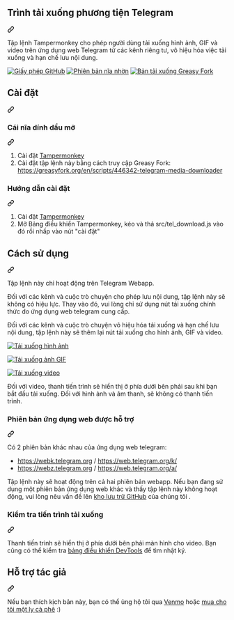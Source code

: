 <article class="markdown-body entry-content container-lg" itemprop="text"><div dir="auto"><div class="markdown-heading" dir="auto"><h1 tabindex="-1" dir="auto" class="heading-element"><font style="vertical-align: inherit;"><font style="vertical-align: inherit;">Trình tải xuống phương tiện Telegram</font></font></h1><a id="user-content-telegram-media-downloader" class="anchor" aria-label="Permalink: Trình tải xuống phương tiện Telegram" href="#telegram-media-downloader"><svg class="octicon octicon-link" viewBox="0 0 16 16" version="1.1" width="16" height="16" aria-hidden="true"><path d="m7.775 3.275 1.25-1.25a3.5 3.5 0 1 1 4.95 4.95l-2.5 2.5a3.5 3.5 0 0 1-4.95 0 .751.751 0 0 1 .018-1.042.751.751 0 0 1 1.042-.018 1.998 1.998 0 0 0 2.83 0l2.5-2.5a2.002 2.002 0 0 0-2.83-2.83l-1.25 1.25a.751.751 0 0 1-1.042-.018.751.751 0 0 1-.018-1.042Zm-4.69 9.64a1.998 1.998 0 0 0 2.83 0l1.25-1.25a.751.751 0 0 1 1.042.018.751.751 0 0 1 .018 1.042l-1.25 1.25a3.5 3.5 0 1 1-4.95-4.95l2.5-2.5a3.5 3.5 0 0 1 4.95 0 .751.751 0 0 1-.018 1.042.751.751 0 0 1-1.042.018 1.998 1.998 0 0 0-2.83 0l-2.5 2.5a1.998 1.998 0 0 0 0 2.83Z"></path></svg></a></div><a id="user-content-telegram-media-downloader" aria-label="Permalink: Trình tải xuống phương tiện Telegram" href="#telegram-media-downloader"></a></div>
<p dir="auto"><font style="vertical-align: inherit;"><font style="vertical-align: inherit;">Tập lệnh Tampermonkey cho phép người dùng tải xuống hình ảnh, GIF và video trên ứng dụng web Telegram từ các kênh riêng tư, vô hiệu hóa việc tải xuống và hạn chế lưu nội dung.</font></font></p>
<p dir="auto"><a href="https://camo.githubusercontent.com/8056fcba8beddfaf7dd5b650a26f19c9138f60572450f9306b61a56c0c92ada1/68747470733a2f2f696d672e736869656c64732e696f2f6769746875622f6c6963656e73652f4e6565742d4e6573746f722f54656c656772616d2d4d656469612d446f776e6c6f61646572" rel="nofollow"><img src="https://camo.githubusercontent.com/8056fcba8beddfaf7dd5b650a26f19c9138f60572450f9306b61a56c0c92ada1/68747470733a2f2f696d672e736869656c64732e696f2f6769746875622f6c6963656e73652f4e6565742d4e6573746f722f54656c656772616d2d4d656469612d446f776e6c6f61646572" alt="Giấy phép GitHub" style="max-width: 100%;"></a>
<a href="https://camo.githubusercontent.com/06a1b3c84b437a5b803b15a040ba8e8871254f65c910623dcbe241522b4beac7/68747470733a2f2f696d672e736869656c64732e696f2f677265617379666f726b2f762f3434363334322d74656c656772616d2d6d656469612d646f776e6c6f61646572" rel="nofollow"><img src="https://camo.githubusercontent.com/06a1b3c84b437a5b803b15a040ba8e8871254f65c910623dcbe241522b4beac7/68747470733a2f2f696d672e736869656c64732e696f2f677265617379666f726b2f762f3434363334322d74656c656772616d2d6d656469612d646f776e6c6f61646572" alt="Phiên bản nĩa nhờn" style="max-width: 100%;"></a>
<a href="https://camo.githubusercontent.com/b0cbb317db6f524482ef63a36429fcbccc58349305d641f16c1c19409e9d55c3/68747470733a2f2f696d672e736869656c64732e696f2f677265617379666f726b2f64742f3434363334322d74656c656772616d2d6d656469612d646f776e6c6f61646572" rel="nofollow"><img src="https://camo.githubusercontent.com/b0cbb317db6f524482ef63a36429fcbccc58349305d641f16c1c19409e9d55c3/68747470733a2f2f696d672e736869656c64732e696f2f677265617379666f726b2f64742f3434363334322d74656c656772616d2d6d656469612d646f776e6c6f61646572" alt="Bản tải xuống Greasy Fork" style="max-width: 100%;"></a></p>
<div dir="auto"><div class="markdown-heading" dir="auto"><h2 tabindex="-1" dir="auto" class="heading-element"><font style="vertical-align: inherit;"><font style="vertical-align: inherit;">Cài đặt</font></font></h2><a id="user-content-installation" class="anchor" aria-label="Liên kết cố định: Cài đặt" href="#installation"><svg class="octicon octicon-link" viewBox="0 0 16 16" version="1.1" width="16" height="16" aria-hidden="true"><path d="m7.775 3.275 1.25-1.25a3.5 3.5 0 1 1 4.95 4.95l-2.5 2.5a3.5 3.5 0 0 1-4.95 0 .751.751 0 0 1 .018-1.042.751.751 0 0 1 1.042-.018 1.998 1.998 0 0 0 2.83 0l2.5-2.5a2.002 2.002 0 0 0-2.83-2.83l-1.25 1.25a.751.751 0 0 1-1.042-.018.751.751 0 0 1-.018-1.042Zm-4.69 9.64a1.998 1.998 0 0 0 2.83 0l1.25-1.25a.751.751 0 0 1 1.042.018.751.751 0 0 1 .018 1.042l-1.25 1.25a3.5 3.5 0 1 1-4.95-4.95l2.5-2.5a3.5 3.5 0 0 1 4.95 0 .751.751 0 0 1-.018 1.042.751.751 0 0 1-1.042.018 1.998 1.998 0 0 0-2.83 0l-2.5 2.5a1.998 1.998 0 0 0 0 2.83Z"></path></svg></a></div><a id="user-content-installation" aria-label="Liên kết cố định: Cài đặt" href="#installation"></a></div>
<div dir="auto"><div class="markdown-heading" dir="auto"><h3 tabindex="-1" dir="auto" class="heading-element"><font style="vertical-align: inherit;"><font style="vertical-align: inherit;">Cái nĩa dính dầu mỡ</font></font></h3><a id="user-content-greasy-fork" class="anchor" aria-label="Liên kết cố định: Ngã ba nhờn" href="#greasy-fork"><svg class="octicon octicon-link" viewBox="0 0 16 16" version="1.1" width="16" height="16" aria-hidden="true"><path d="m7.775 3.275 1.25-1.25a3.5 3.5 0 1 1 4.95 4.95l-2.5 2.5a3.5 3.5 0 0 1-4.95 0 .751.751 0 0 1 .018-1.042.751.751 0 0 1 1.042-.018 1.998 1.998 0 0 0 2.83 0l2.5-2.5a2.002 2.002 0 0 0-2.83-2.83l-1.25 1.25a.751.751 0 0 1-1.042-.018.751.751 0 0 1-.018-1.042Zm-4.69 9.64a1.998 1.998 0 0 0 2.83 0l1.25-1.25a.751.751 0 0 1 1.042.018.751.751 0 0 1 .018 1.042l-1.25 1.25a3.5 3.5 0 1 1-4.95-4.95l2.5-2.5a3.5 3.5 0 0 1 4.95 0 .751.751 0 0 1-.018 1.042.751.751 0 0 1-1.042.018 1.998 1.998 0 0 0-2.83 0l-2.5 2.5a1.998 1.998 0 0 0 0 2.83Z"></path></svg></a></div><a id="user-content-greasy-fork" aria-label="Liên kết cố định: Ngã ba nhờn" href="#greasy-fork"></a></div>
<ol dir="auto">
<li><font style="vertical-align: inherit;"><font style="vertical-align: inherit;">Cài đặt </font></font><a href="https://www.tampermonkey.net/" rel="nofollow"><font style="vertical-align: inherit;"><font style="vertical-align: inherit;">Tampermonkey</font></font></a></li>
<li><font style="vertical-align: inherit;"><font style="vertical-align: inherit;">Cài đặt tập lệnh này bằng cách truy cập Greasy Fork:
 </font></font><a href="https://greasyfork.org/en/scripts/446342-telegram-media-downloader" rel="nofollow"><font style="vertical-align: inherit;"><font style="vertical-align: inherit;">https://greasyfork.org/en/scripts/446342-telegram-media-downloader</font></font></a></li>
</ol>
<div dir="auto"><div class="markdown-heading" dir="auto"><h3 tabindex="-1" dir="auto" class="heading-element"><font style="vertical-align: inherit;"><font style="vertical-align: inherit;">Hướng dẫn cài đặt</font></font></h3><a id="user-content-manual-installation" class="anchor" aria-label="Permalink: Cài đặt thủ công" href="#manual-installation"><svg class="octicon octicon-link" viewBox="0 0 16 16" version="1.1" width="16" height="16" aria-hidden="true"><path d="m7.775 3.275 1.25-1.25a3.5 3.5 0 1 1 4.95 4.95l-2.5 2.5a3.5 3.5 0 0 1-4.95 0 .751.751 0 0 1 .018-1.042.751.751 0 0 1 1.042-.018 1.998 1.998 0 0 0 2.83 0l2.5-2.5a2.002 2.002 0 0 0-2.83-2.83l-1.25 1.25a.751.751 0 0 1-1.042-.018.751.751 0 0 1-.018-1.042Zm-4.69 9.64a1.998 1.998 0 0 0 2.83 0l1.25-1.25a.751.751 0 0 1 1.042.018.751.751 0 0 1 .018 1.042l-1.25 1.25a3.5 3.5 0 1 1-4.95-4.95l2.5-2.5a3.5 3.5 0 0 1 4.95 0 .751.751 0 0 1-.018 1.042.751.751 0 0 1-1.042.018 1.998 1.998 0 0 0-2.83 0l-2.5 2.5a1.998 1.998 0 0 0 0 2.83Z"></path></svg></a></div><a id="user-content-manual-installation" aria-label="Permalink: Cài đặt thủ công" href="#manual-installation"></a></div>
<ol dir="auto">
<li><font style="vertical-align: inherit;"><font style="vertical-align: inherit;">Cài đặt </font></font><a href="https://www.tampermonkey.net/" rel="nofollow"><font style="vertical-align: inherit;"><font style="vertical-align: inherit;">Tampermonkey</font></font></a></li>
<li><font style="vertical-align: inherit;"><font style="vertical-align: inherit;">Mở Bảng điều khiển Tampermonkey, kéo và thả src/tel_download.js vào đó rồi nhấp vào nút "cài đặt"</font></font></li>
</ol>
<div dir="auto"><div class="markdown-heading" dir="auto"><h2 tabindex="-1" dir="auto" class="heading-element"><font style="vertical-align: inherit;"><font style="vertical-align: inherit;">Cách sử dụng</font></font></h2><a id="user-content-how-to-use" class="anchor" aria-label="Liên kết cố định: Cách sử dụng" href="#how-to-use"><svg class="octicon octicon-link" viewBox="0 0 16 16" version="1.1" width="16" height="16" aria-hidden="true"><path d="m7.775 3.275 1.25-1.25a3.5 3.5 0 1 1 4.95 4.95l-2.5 2.5a3.5 3.5 0 0 1-4.95 0 .751.751 0 0 1 .018-1.042.751.751 0 0 1 1.042-.018 1.998 1.998 0 0 0 2.83 0l2.5-2.5a2.002 2.002 0 0 0-2.83-2.83l-1.25 1.25a.751.751 0 0 1-1.042-.018.751.751 0 0 1-.018-1.042Zm-4.69 9.64a1.998 1.998 0 0 0 2.83 0l1.25-1.25a.751.751 0 0 1 1.042.018.751.751 0 0 1 .018 1.042l-1.25 1.25a3.5 3.5 0 1 1-4.95-4.95l2.5-2.5a3.5 3.5 0 0 1 4.95 0 .751.751 0 0 1-.018 1.042.751.751 0 0 1-1.042.018 1.998 1.998 0 0 0-2.83 0l-2.5 2.5a1.998 1.998 0 0 0 0 2.83Z"></path></svg></a></div><a id="user-content-how-to-use" aria-label="Liên kết cố định: Cách sử dụng" href="#how-to-use"></a></div>
<p dir="auto"><font style="vertical-align: inherit;"><font style="vertical-align: inherit;">Tập lệnh này chỉ hoạt động trên Telegram Webapp.</font></font></p>
<p dir="auto"><font style="vertical-align: inherit;"><font style="vertical-align: inherit;">Đối với các kênh và cuộc trò chuyện cho phép lưu nội dung, tập lệnh này sẽ không có hiệu lực. Thay vào đó, vui lòng chỉ sử dụng nút tải xuống chính thức do ứng dụng web telegram cung cấp.</font></font></p>
<p dir="auto"><font style="vertical-align: inherit;"><font style="vertical-align: inherit;">Đối với các kênh và cuộc trò chuyện vô hiệu hóa tải xuống và hạn chế lưu nội dung, tập lệnh này sẽ thêm lại nút tải xuống cho hình ảnh, GIF và video.</font></font></p>
<p dir="auto"><a href="https://camo.githubusercontent.com/740da3f934f7325148481f22e3359cccbb1626d699db63a891d5ef1dde09f590/68747470733a2f2f6d65646961322e67697068792e636f6d2f6d656469612f76312e59326c6b505463354d4749334e6a45785932566a4e6d55325a444d305954466c4f57593459544d7a5a445a6d4e6a566c4d4445324f4451344f4759344e3245334d44466b4e535a6c634431324d563970626e526c636d35686246396e61575a7a583264705a6b6c6b4a6d4e305057632f6c714356637730704364325641337a716f452f67697068792e676966" rel="nofollow"><img src="https://camo.githubusercontent.com/740da3f934f7325148481f22e3359cccbb1626d699db63a891d5ef1dde09f590/68747470733a2f2f6d65646961322e67697068792e636f6d2f6d656469612f76312e59326c6b505463354d4749334e6a45785932566a4e6d55325a444d305954466c4f57593459544d7a5a445a6d4e6a566c4d4445324f4451344f4759344e3245334d44466b4e535a6c634431324d563970626e526c636d35686246396e61575a7a583264705a6b6c6b4a6d4e305057632f6c714356637730704364325641337a716f452f67697068792e676966" alt="Tải xuống hình ảnh" style="max-width: 100%;"></a>
      <span>
        <a href="https://camo.githubusercontent.com/740da3f934f7325148481f22e3359cccbb1626d699db63a891d5ef1dde09f590/68747470733a2f2f6d65646961322e67697068792e636f6d2f6d656469612f76312e59326c6b505463354d4749334e6a45785932566a4e6d55325a444d305954466c4f57593459544d7a5a445a6d4e6a566c4d4445324f4451344f4759344e3245334d44466b4e535a6c634431324d563970626e526c636d35686246396e61575a7a583264705a6b6c6b4a6d4e305057632f6c714356637730704364325641337a716f452f67697068792e676966" rel="nofollow">
</a></span></p><p dir="auto"><a href="https://camo.githubusercontent.com/f3bd875a7afde3c43f39105cdfecd59147bdc5b2515e62aca4c1f0310e465e01/68747470733a2f2f6d65646961302e67697068792e636f6d2f6d656469612f76312e59326c6b505463354d4749334e6a45784d7a59774d7a4d335a544d7a596d49314d7a41344d324579596d59304e54466c4f5467344f5746684e6a686a4e446b3559546b7a59695a6c634431324d563970626e526c636d35686246396e61575a7a583264705a6b6c6b4a6d4e305057632f776e597a5734767770506465756f36326e512f67697068792e676966" rel="nofollow"><img src="https://camo.githubusercontent.com/f3bd875a7afde3c43f39105cdfecd59147bdc5b2515e62aca4c1f0310e465e01/68747470733a2f2f6d65646961302e67697068792e636f6d2f6d656469612f76312e59326c6b505463354d4749334e6a45784d7a59774d7a4d335a544d7a596d49314d7a41344d324579596d59304e54466c4f5467344f5746684e6a686a4e446b3559546b7a59695a6c634431324d563970626e526c636d35686246396e61575a7a583264705a6b6c6b4a6d4e305057632f776e597a5734767770506465756f36326e512f67697068792e676966" alt="Tải xuống ảnh GIF" style="max-width: 100%;"></a>
<span>
<a href="https://camo.githubusercontent.com/f3bd875a7afde3c43f39105cdfecd59147bdc5b2515e62aca4c1f0310e465e01/68747470733a2f2f6d65646961302e67697068792e636f6d2f6d656469612f76312e59326c6b505463354d4749334e6a45784d7a59774d7a4d335a544d7a596d49314d7a41344d324579596d59304e54466c4f5467344f5746684e6a686a4e446b3559546b7a59695a6c634431324d563970626e526c636d35686246396e61575a7a583264705a6b6c6b4a6d4e305057632f776e597a5734767770506465756f36326e512f67697068792e676966" rel="nofollow"></a></span></p>
<p dir="auto"><a href="https://camo.githubusercontent.com/e079456f85034e9d809d262e9639c0511e26ebe2b87d7d52bee29cbdff154d07/68747470733a2f2f6d65646961312e67697068792e636f6d2f6d656469612f76312e59326c6b505463354d4749334e6a45784d586378596e4a7861584d7863573035595735725a32597a5a7a45306254553461544277595849314e33706d646e567a6244467264535a6c634431324d563970626e526c636d35686246396e61575a66596e6c666157516d593351395a772f45455062626c776d53707465416d774c6c732f67697068792e676966" rel="nofollow"><img src="https://camo.githubusercontent.com/e079456f85034e9d809d262e9639c0511e26ebe2b87d7d52bee29cbdff154d07/68747470733a2f2f6d65646961312e67697068792e636f6d2f6d656469612f76312e59326c6b505463354d4749334e6a45784d586378596e4a7861584d7863573035595735725a32597a5a7a45306254553461544277595849314e33706d646e567a6244467264535a6c634431324d563970626e526c636d35686246396e61575a66596e6c666157516d593351395a772f45455062626c776d53707465416d774c6c732f67697068792e676966" alt="Tải xuống video" style="max-width: 100%;"></a>
<span>
<a href="https://camo.githubusercontent.com/e079456f85034e9d809d262e9639c0511e26ebe2b87d7d52bee29cbdff154d07/68747470733a2f2f6d65646961312e67697068792e636f6d2f6d656469612f76312e59326c6b505463354d4749334e6a45784d586378596e4a7861584d7863573035595735725a32597a5a7a45306254553461544277595849314e33706d646e567a6244467264535a6c634431324d563970626e526c636d35686246396e61575a66596e6c666157516d593351395a772f45455062626c776d53707465416d774c6c732f67697068792e676966" rel="nofollow"></a></span></p>
<p dir="auto"><font style="vertical-align: inherit;"><font style="vertical-align: inherit;">Đối với video, thanh tiến trình sẽ hiển thị ở phía dưới bên phải sau khi bạn bắt đầu tải xuống. Đối với hình ảnh và âm thanh, sẽ không có thanh tiến trình.</font></font></p>
<div dir="auto"><div class="markdown-heading" dir="auto"><h3 tabindex="-1" dir="auto" class="heading-element"><font style="vertical-align: inherit;"><font style="vertical-align: inherit;">Phiên bản ứng dụng web được hỗ trợ</font></font></h3><a id="user-content-supported-webapp-versions" class="anchor" aria-label="Permalink: Các phiên bản ứng dụng web được hỗ trợ" href="#supported-webapp-versions"><svg class="octicon octicon-link" viewBox="0 0 16 16" version="1.1" width="16" height="16" aria-hidden="true"><path d="m7.775 3.275 1.25-1.25a3.5 3.5 0 1 1 4.95 4.95l-2.5 2.5a3.5 3.5 0 0 1-4.95 0 .751.751 0 0 1 .018-1.042.751.751 0 0 1 1.042-.018 1.998 1.998 0 0 0 2.83 0l2.5-2.5a2.002 2.002 0 0 0-2.83-2.83l-1.25 1.25a.751.751 0 0 1-1.042-.018.751.751 0 0 1-.018-1.042Zm-4.69 9.64a1.998 1.998 0 0 0 2.83 0l1.25-1.25a.751.751 0 0 1 1.042.018.751.751 0 0 1 .018 1.042l-1.25 1.25a3.5 3.5 0 1 1-4.95-4.95l2.5-2.5a3.5 3.5 0 0 1 4.95 0 .751.751 0 0 1-.018 1.042.751.751 0 0 1-1.042.018 1.998 1.998 0 0 0-2.83 0l-2.5 2.5a1.998 1.998 0 0 0 0 2.83Z"></path></svg></a></div><a id="user-content-supported-webapp-versions" aria-label="Permalink: Các phiên bản ứng dụng web được hỗ trợ" href="#supported-webapp-versions"></a></div>
<p dir="auto"><font style="vertical-align: inherit;"><font style="vertical-align: inherit;">Có 2 phiên bản khác nhau của ứng dụng web telegram:</font></font></p>
<ul dir="auto">
<li><a href="https://webk.telegram.org" rel="nofollow"><font style="vertical-align: inherit;"><font style="vertical-align: inherit;">https://webk.telegram.org</font></font></a><font style="vertical-align: inherit;"><font style="vertical-align: inherit;"> / </font></font><a href="https://web.telegram.org/k/" rel="nofollow"><font style="vertical-align: inherit;"><font style="vertical-align: inherit;">https://web.telegram.org/k/</font></font></a></li>
<li><a href="https://webz.telegram.org" rel="nofollow"><font style="vertical-align: inherit;"><font style="vertical-align: inherit;">https://webz.telegram.org</font></font></a><font style="vertical-align: inherit;"><font style="vertical-align: inherit;"> / </font></font><a href="https://web.telegram.org/a/" rel="nofollow"><font style="vertical-align: inherit;"><font style="vertical-align: inherit;">https://web.telegram.org/a/</font></font></a></li>
</ul>
<p dir="auto"><font style="vertical-align: inherit;"><font style="vertical-align: inherit;">Tập lệnh này sẽ hoạt động trên cả hai phiên bản webapp. Nếu bạn đang sử dụng một phiên bản ứng dụng web khác và thấy tập lệnh này không hoạt động, vui lòng nêu vấn đề lên </font></font><a href="https://github.com/Neet-Nestor/Telegram-Media-Downloader/issues"><font style="vertical-align: inherit;"><font style="vertical-align: inherit;">kho lưu trữ GitHub</font></font></a><font style="vertical-align: inherit;"><font style="vertical-align: inherit;"> của chúng tôi .</font></font></p>
<div dir="auto"><div class="markdown-heading" dir="auto"><h3 tabindex="-1" dir="auto" class="heading-element"><font style="vertical-align: inherit;"><font style="vertical-align: inherit;">Kiểm tra tiến trình tải xuống</font></font></h3><a id="user-content-check-downloading-progress" class="anchor" aria-label="Permalink: Kiểm tra tiến trình tải xuống" href="#check-downloading-progress"><svg class="octicon octicon-link" viewBox="0 0 16 16" version="1.1" width="16" height="16" aria-hidden="true"><path d="m7.775 3.275 1.25-1.25a3.5 3.5 0 1 1 4.95 4.95l-2.5 2.5a3.5 3.5 0 0 1-4.95 0 .751.751 0 0 1 .018-1.042.751.751 0 0 1 1.042-.018 1.998 1.998 0 0 0 2.83 0l2.5-2.5a2.002 2.002 0 0 0-2.83-2.83l-1.25 1.25a.751.751 0 0 1-1.042-.018.751.751 0 0 1-.018-1.042Zm-4.69 9.64a1.998 1.998 0 0 0 2.83 0l1.25-1.25a.751.751 0 0 1 1.042.018.751.751 0 0 1 .018 1.042l-1.25 1.25a3.5 3.5 0 1 1-4.95-4.95l2.5-2.5a3.5 3.5 0 0 1 4.95 0 .751.751 0 0 1-.018 1.042.751.751 0 0 1-1.042.018 1.998 1.998 0 0 0-2.83 0l-2.5 2.5a1.998 1.998 0 0 0 0 2.83Z"></path></svg></a></div><a id="user-content-check-downloading-progress" aria-label="Permalink: Kiểm tra tiến trình tải xuống" href="#check-downloading-progress"></a></div>
<p dir="auto"><font style="vertical-align: inherit;"><font style="vertical-align: inherit;">Thanh tiến trình sẽ hiển thị ở phía dưới bên phải màn hình cho video. Bạn cũng có thể kiểm tra </font></font><a href="https://developer.chrome.com/docs/devtools/open/" rel="nofollow"><font style="vertical-align: inherit;"><font style="vertical-align: inherit;">bảng điều khiển DevTools</font></font></a><font style="vertical-align: inherit;"><font style="vertical-align: inherit;"> để tìm nhật ký.</font></font></p>
<div dir="auto"><div class="markdown-heading" dir="auto"><h2 tabindex="-1" dir="auto" class="heading-element"><font style="vertical-align: inherit;"><font style="vertical-align: inherit;">Hỗ trợ tác giả</font></font></h2><a id="user-content-support-author" class="anchor" aria-label="Permalink: Tác giả hỗ trợ" href="#support-author"><svg class="octicon octicon-link" viewBox="0 0 16 16" version="1.1" width="16" height="16" aria-hidden="true"><path d="m7.775 3.275 1.25-1.25a3.5 3.5 0 1 1 4.95 4.95l-2.5 2.5a3.5 3.5 0 0 1-4.95 0 .751.751 0 0 1 .018-1.042.751.751 0 0 1 1.042-.018 1.998 1.998 0 0 0 2.83 0l2.5-2.5a2.002 2.002 0 0 0-2.83-2.83l-1.25 1.25a.751.751 0 0 1-1.042-.018.751.751 0 0 1-.018-1.042Zm-4.69 9.64a1.998 1.998 0 0 0 2.83 0l1.25-1.25a.751.751 0 0 1 1.042.018.751.751 0 0 1 .018 1.042l-1.25 1.25a3.5 3.5 0 1 1-4.95-4.95l2.5-2.5a3.5 3.5 0 0 1 4.95 0 .751.751 0 0 1-.018 1.042.751.751 0 0 1-1.042.018 1.998 1.998 0 0 0-2.83 0l-2.5 2.5a1.998 1.998 0 0 0 0 2.83Z"></path></svg></a></div><a id="user-content-support-author" aria-label="Permalink: Tác giả hỗ trợ" href="#support-author"></a></div>
<p dir="auto"><font style="vertical-align: inherit;"><font style="vertical-align: inherit;">Nếu bạn thích kịch bản này, bạn có thể ủng hộ tôi qua </font></font><a href="https://venmo.com/u/NeetNestor" rel="nofollow"><font style="vertical-align: inherit;"><font style="vertical-align: inherit;">Venmo</font></font></a><font style="vertical-align: inherit;"><font style="vertical-align: inherit;"> hoặc </font></font><a href="https://ko-fi.com/neetnestor" rel="nofollow"><font style="vertical-align: inherit;"><font style="vertical-align: inherit;">mua cho tôi một ly cà phê</font></font></a><font style="vertical-align: inherit;"><font style="vertical-align: inherit;"> :)</font></font></p>

</article>
